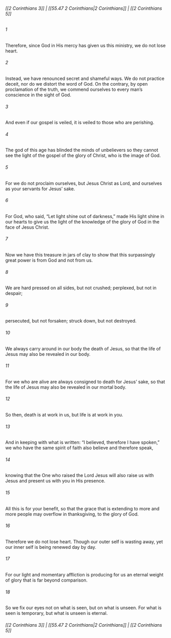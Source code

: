 
###### [[2 Corinthians 3]] | [[55.47 2 Corinthians|2 Corinthians]] | [[2 Corinthians 5]]

###### 1
Therefore, since God in His mercy has given us this ministry, we do not lose heart.
###### 2
Instead, we have renounced secret and shameful ways. We do not practice deceit, nor do we distort the word of God. On the contrary, by open proclamation of the truth, we commend ourselves to every man’s conscience in the sight of God.
###### 3
And even if our gospel is veiled, it is veiled to those who are perishing.
###### 4
The god of this age has blinded the minds of unbelievers so they cannot see the light of the gospel of the glory of Christ, who is the image of God.
###### 5
For we do not proclaim ourselves, but Jesus Christ as Lord, and ourselves as your servants for Jesus’ sake.
###### 6
For God, who said, “Let light shine out of darkness,” made His light shine in our hearts to give us the light of the knowledge of the glory of God in the face of Jesus Christ.
###### 7
Now we have this treasure in jars of clay to show that this surpassingly great power is from God and not from us.
###### 8
We are hard pressed on all sides, but not crushed; perplexed, but not in despair;
###### 9
persecuted, but not forsaken; struck down, but not destroyed.
###### 10
We always carry around in our body the death of Jesus, so that the life of Jesus may also be revealed in our body.
###### 11
For we who are alive are always consigned to death for Jesus’ sake, so that the life of Jesus may also be revealed in our mortal body.
###### 12
So then, death is at work in us, but life is at work in you.
###### 13
And in keeping with what is written: “I believed, therefore I have spoken,” we who have the same spirit of faith also believe and therefore speak,
###### 14
knowing that the One who raised the Lord Jesus will also raise us with Jesus and present us with you in His presence.
###### 15
All this is for your benefit, so that the grace that is extending to more and more people may overflow in thanksgiving, to the glory of God.
###### 16
Therefore we do not lose heart. Though our outer self is wasting away, yet our inner self is being renewed day by day.
###### 17
For our light and momentary affliction is producing for us an eternal weight of glory that is far beyond comparison.
###### 18
So we fix our eyes not on what is seen, but on what is unseen. For what is seen is temporary, but what is unseen is eternal.

###### [[2 Corinthians 3]] | [[55.47 2 Corinthians|2 Corinthians]] | [[2 Corinthians 5]]
